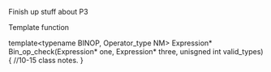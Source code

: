 Finish up stuff about P3

Template function

template<typename BINOP, Operator_type NM>
Expression* Bin_op_check(Expression* one, Expression* three, unisgned int valid_types){
    //10-15 class notes.
}

